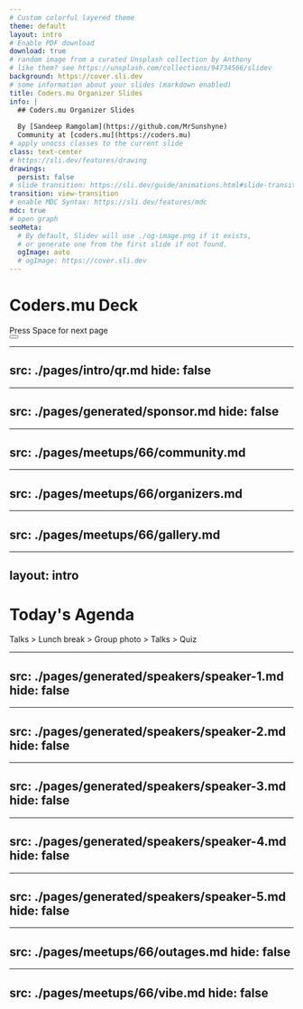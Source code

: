 ```yaml
---
# Custom colorful layered theme
theme: default
layout: intro
# Enable PDF download
download: true
# random image from a curated Unsplash collection by Anthony
# like them? see https://unsplash.com/collections/94734566/slidev
background: https://cover.sli.dev
# some information about your slides (markdown enabled)
title: Coders.mu Organizer Slides
info: |
  ## Coders.mu Organizer Slides
  
  By [Sandeep Ramgolam](https://github.com/MrSunshyne)
  Community at [coders.mu](https://coders.mu)
# apply unocss classes to the current slide
class: text-center
# https://sli.dev/features/drawing
drawings:
  persist: false
# slide transition: https://sli.dev/guide/animations.html#slide-transitions
transition: view-transition
# enable MDC Syntax: https://sli.dev/features/mdc
mdc: true
# open graph
seoMeta:
  # By default, Slidev will use ./og-image.png if it exists,
  # or generate one from the first slide if not found.
  ogImage: auto
  # ogImage: https://cover.sli.dev
---
```


# Coders.mu Deck



<div @click="$slidev.nav.next" class="mt-12 py-1" hover:bg="white op-10">
  Press Space for next page <carbon:arrow-right />
</div>

<div class="abs-br m-6 text-xl">
  <button @click="$slidev.nav.openInEditor()" title="Open in Editor" class="slidev-icon-btn">
    <carbon:edit />
  </button>
  <a href="https://github.com/slidevjs/slidev" target="_blank" class="slidev-icon-btn">
    <carbon:logo-github />
  </a>
</div>

<!--
The last comment block of each slide will be treated as slide notes. It will be visible and editable in Presenter Mode along with the slide. [Read more in the docs](https://sli.dev/guide/syntax.html#notes)
-->
---
src: ./pages/intro/qr.md
hide: false
---


---
src: ./pages/generated/sponsor.md
hide: false
---

---
src: ./pages/meetups/66/community.md
---

---
src: ./pages/meetups/66/organizers.md
---

---
src: ./pages/meetups/66/gallery.md
---

---
layout: intro
---

# Today's Agenda

<span class="font-bold text-theme-orange">Talks</span> > Lunch break > Group photo > <span class="font-bold text-theme-orange">Talks</span> > Quiz

---
src: ./pages/generated/speakers/speaker-1.md
hide: false
---

---
src: ./pages/generated/speakers/speaker-2.md
hide: false
---

---
src: ./pages/generated/speakers/speaker-3.md
hide: false
---

---
src: ./pages/generated/speakers/speaker-4.md
hide: false
---

---
src: ./pages/generated/speakers/speaker-5.md
hide: false
---

---
src: ./pages/meetups/66/outages.md
hide: false
---

---
src: ./pages/meetups/66/vibe.md
hide: false
---

